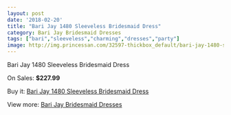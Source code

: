 ```yaml
---
layout: post
date: '2018-02-20'
title: "Bari Jay 1480 Sleeveless Bridesmaid Dress"
category: Bari Jay Bridesmaid Dresses
tags: ["bari","sleeveless","charming","dresses","party"]
image: http://img.princessan.com/32597-thickbox_default/bari-jay-1480-sleeveless-bridesmaid-dress.jpg
---
```

Bari Jay 1480 Sleeveless Bridesmaid Dress

On Sales: **$227.99**
<a href="https://www.princessan.com/en/14944-bari-jay-1480-sleeveless-bridesmaid-dress.html"><amp-img layout="responsive" width="600" height="600" src="//img.princessan.com/32597-thickbox_default/bari-jay-1480-sleeveless-bridesmaid-dress.jpg" alt="Bari Jay 1480 Sleeveless Bridesmaid Dress 0" /></a>
<a href="https://www.princessan.com/en/14944-bari-jay-1480-sleeveless-bridesmaid-dress.html"><amp-img layout="responsive" width="600" height="600" src="//img.princessan.com/32598-thickbox_default/bari-jay-1480-sleeveless-bridesmaid-dress.jpg" alt="Bari Jay 1480 Sleeveless Bridesmaid Dress 1" /></a>

Buy it: [Bari Jay 1480 Sleeveless Bridesmaid Dress](https://www.princessan.com/en/14944-bari-jay-1480-sleeveless-bridesmaid-dress.html "Bari Jay 1480 Sleeveless Bridesmaid Dress")

View more: [Bari Jay Bridesmaid Dresses](https://www.princessan.com/en/109- "Bari Jay Bridesmaid Dresses")
